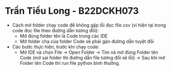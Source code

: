 # Trần Tiểu Long - B22DCKH073
- Cách mở folder chạy code để không gặp lỗi đọc file csv (vì hiện tại trong code đọc file theo đường dẫn tương đối):
  + Mở đúng folder tên là Code trong các IDE
  + Mở folder cha của folder Code sẽ phải gán đường dẫn tuyệt đối
- Các bước thực hiện, trước khi chạy code:
    + Mở IDE và chọn File -> Open Folder -> Tìm và mở đúng Folder tên Code (mở sai folder thì đường dẫn file tương đối sẽ lỗi) -> Sau khi mở Folder tên Code thì run file python bình thường.
